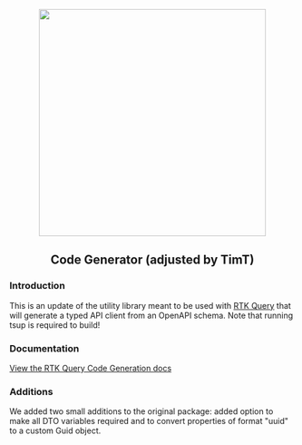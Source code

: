 <p align="center">
  <img src="https://raw.githubusercontent.com/rtk-incubator/rtk-query/main/logo.png" width="400" />
</p>
<h2 align="center">
Code Generator (adjusted by TimT)
</h2>

### Introduction

This is an update of the utility library meant to be used with [RTK Query](https://redux-toolkit.js.org/rtk-query/overview) that will generate a typed API client from an OpenAPI schema. Note that running tsup is required to build!

### Documentation

[View the RTK Query Code Generation docs](https://redux-toolkit.js.org/rtk-query/usage/code-generation)

### Additions

We added two small additions to the original package: added option to make all DTO variables required and to convert properties of format "uuid" to a custom Guid object.

